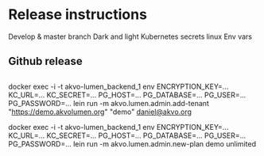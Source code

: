# Release instructions

Develop & master branch
Dark and light
Kubernetes secrets
linux
Env vars



## Github release

##


 docker exec -i -t akvo-lumen_backend_1 env ENCRYPTION_KEY=... KC_URL=... KC_SECRET=... PG_HOST=... PG_DATABASE=... PG_USER=... PG_PASSWORD=... lein run -m akvo.lumen.admin.add-tenant "https://demo.akvolumen.org" "demo" daniel@akvo.org

docker exec -i -t akvo-lumen_backend_1 env ENCRYPTION_KEY=... KC_URL=... KC_SECRET=... PG_HOST=... PG_DATABASE=... PG_USER=... PG_PASSWORD=... lein run -m akvo.lumen.admin.new-plan demo unlimited
